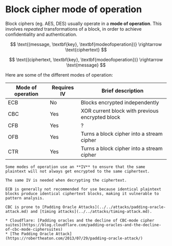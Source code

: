 #  Block cipher mode of operation

Block ciphers (eg. AES, DES) usually operate in a **mode of operation**. This involves *repeated* transformations of a block, in order to achieve confidentiality and authentication. 

$$
\text{(message, \textbf{key}, \textbf{modeofoperation})} \rightarrow \text{ciphertext}
$$

$$
\text{(ciphertext, \textbf{key}, \textbf{modeofoperation})} \rightarrow \text{message}
$$

Here are some of the different modes of operation:

| Mode of operation | Requires IV | Brief description                    |
|-------------------|-------------|--------------------------------------|
| ECB               | No          | Blocks encrypted independently       |
| CBC               | Yes         | XOR current block with previous encrypted block |
| CFB               | Yes         | ?                                    |
| OFB               | Yes         |  Turns a block cipher into a stream cipher                                |
| CTR               | Yes         | Turns a block cipher into a stream cipher                                   |

~~~admonish note title="Initialisation vector"
Some modes of operation use an **IV** to ensure that the same plaintext will not always get encrypted to the same ciphertext. 

The same IV is needed when decrypting the ciphertext.
~~~

~~~admonish warning title="Don't use ECB"
ECB is generally not recommended for use because identical plaintext blocks produce identical ciphertext blocks, making it vulnerable to pattern analysis.
~~~

~~~admonish warning title="Don't use CBC"
CBC is prone to [Padding Oracle Attacks](../../attacks/padding-oracle-attack.md) and [timing attacks](../../attacks/timing-attack.md).

* Cloudflare: [Padding oracles and the decline of CBC-mode cipher suites](https://blog.cloudflare.com/padding-oracles-and-the-decline-of-cbc-mode-ciphersuites)
* [The Padding Oracle Attack](https://robertheaton.com/2013/07/29/padding-oracle-attack/)
~~~
